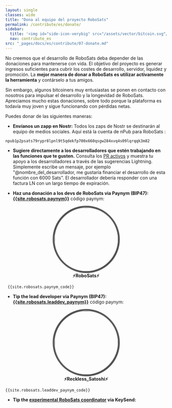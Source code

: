 ```yaml
---
layout: single
classes: wide
title: "Dona al equipo del proyecto RoboSats"
permalink: /contribute/es/donate/
sidebar:
  title: '<img id="side-icon-verybig" src="/assets/vector/bitcoin.svg"/>Dona'
  nav: contribute_es
src: "_pages/docs/es/contribute/07-donate.md"
---
```


No creemos que el desarrollo de RoboSats deba depender de las donaciones para mantenerse con vida. El objetivo del proyecto es generar ingresos suficientes para cubrir los costes de desarrollo, servidor, liquidez y promoción. La **mejor manera de donar a RoboSats es utilizar activamente la herramienta** y contárselo a tus amigos.

Sin embargo, algunos bitcoiners muy entusiastas se ponen en contacto con nosotros para impulsar el desarrollo y la longevidad de RoboSats. Apreciamos mucho estas donaciones, sobre todo porque la plataforma es todavía muy joven y sigue funcionando con pérdidas netas.

Puedes donar de las siguientes maneras:

 - **Envíanos un zapp en Nostr:**
 Todos los zaps de Nostr se destinarán al equipo de medios sociales.
 Aquí está la cuenta de nPub para RoboSats :

 ```
npub1p2psats79rypr8lpnl9t5qdekfp700x660qsgw284xvq4s09lqrqqk3m82
 ```

 - **Sugiere directamente a los desarrolladores que estén trabajando en las funciones que te gusten.** Consulta los [PR activos](https://github.com/RoboSats/robosats/pulls) y muestra tu apoyo a los desarrolladores a través de las sugerencias Lightning. Simplemente escribe un mensaje, por ejemplo "@nombre_del_desarrollador, me gustaría financiar el desarrollo de esta función con 6000 Sats". El desarrollador debería responder con una factura LN con un largo tiempo de expiración.

 - **Haz una donación a los devs de RoboSats via Paynym (BIP47): [{{site.robosats.paynym}}](https://paynym.is/{{site.robosats.paynym}})** código paynym:

 <div align="center">
  <img style="border-radius: 50%; border: 4px solid #555;filter: drop-shadow(1px 1px 1px #000000);width:200px;height:200px" src="https://pbs.twimg.com/profile_images/1524391291475406850/ULKOymid_400x400.jpg"/><br/>
  <b>⚡RoboSats⚡</b>
 </div>

```
 {{site.robosats.paynym_code}}
 ```

 - **Tip the lead developer via Paynym (BIP47): [{{site.robosats.leaddev_paynym}}](https://paynym.is/{{site.robosats.leaddev_paynym}})** código paynym:

 <div align="center">
  <img style="border-radius: 50%; border: 4px solid #555;filter: drop-shadow(1px 1px 1px #000000);width:200px;height:200px" src="https://pbs.twimg.com/profile_images/1501319536477282305/M7De9qEE_400x400.jpg"/><br/>
  <b>⚡Reckless_Satoshi⚡</b>
 </div>

 ```
 {{site.robosats.leaddev_paynym_code}}
 ```

 - **Tip the [experimental RoboSats coordinator](https://amboss.space/node/{{site.robosats.node_id}}) via KeySend:**
  <div>
    <lightning-widget name="Experimental Coordinator" accent="#9c27b0" to="{{site.robosats.node_id}}" image="https://pbs.twimg.com/profile_images/1524391291475406850/ULKOymid_400x400.jpg"/>
    <script src="https://embed.twentyuno.net/js/app.js"></script>
  </div>
